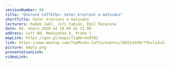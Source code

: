 ```yaml
---
sessionNumber: 66
title: "Únorové Cafféčko: Večer kreslení a malování"
shortTitle: Večer kreslení a malování
lecturers: Radek Jakl, Jiří Fabián, Emil Řezanina
date: 04. února 2020 od 19.00 do 21.00
address: Loft N8, Nekázanka 8, Praha 1
mapLink: https://goo.gl/maps/TiqAbr4sRTB2
link: https://www.meetup.com/TopMonks-Caffe/events/268214199/?fbclid=IwAR067h3Ijcm_ki9_lOVfJe2mRNuo6yLYyZkEmK3883tGK9l3CZfPHLVlH_s
picture: empty.png
presentationLink:
videoLink:
---
```

